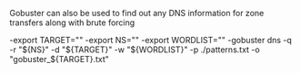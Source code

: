 Gobuster can also be used to find out any DNS information for zone transfers along with brute forcing

-export TARGET="<target Domain>"
-export NS="<target NS that came back from dig or nslookup>"
-export WORDLIST="<path to wordlist to use for DNS>"
-gobuster dns -q -r "${NS}" -d "${TARGET}" -w "${WORDLIST}" -p ./patterns.txt -o "gobuster_${TARGET}.txt"